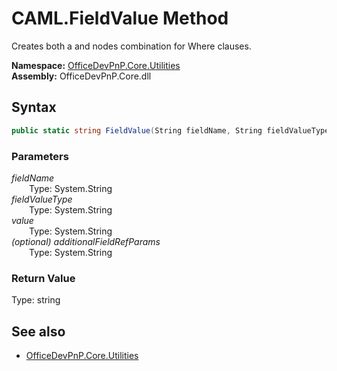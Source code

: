 # CAML.FieldValue Method  
Creates both a <FieldRef> and <Value> nodes combination for Where clauses.  

**Namespace:** [OfficeDevPnP.Core.Utilities](OfficeDevPnP.Core.Utilities.md)  
**Assembly:** OfficeDevPnP.Core.dll  
## Syntax
```C#
public static string FieldValue(String fieldName, String fieldValueType, String value, String additionalFieldRefParams)
```
### Parameters
*fieldName*  
&emsp;&emsp;Type: System.String  
*fieldValueType*  
&emsp;&emsp;Type: System.String  
*value*  
&emsp;&emsp;Type: System.String  
*(optional) additionalFieldRefParams*  
&emsp;&emsp;Type: System.String  
### Return Value
Type: string  


## See also
- [OfficeDevPnP.Core.Utilities](OfficeDevPnP.Core.Utilities.md)
